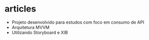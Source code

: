 # articles
- Projeto desenvolvido para estudos com foco em consumo de API
- Arquitetura MVVM
- Utilizando Storyboard e XIB

